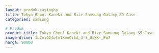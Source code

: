 ```yaml
---
layout: produk-casinghp
title: Tokyo Ghoul Kaneki and Rize Samsung Galaxy S9 Case
categories: samsung

# Produk
product-title: Tokyo Ghoul Kaneki and Rize Samsung Galaxy S9 Case
image-drive: 1L7ni424wtm1XmnQzLA_3-7_DikK-_Pu7
harga: 90000
---
```

